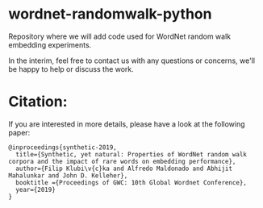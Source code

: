 # wordnet-randomwalk-python
Repository where we will add code used for WordNet random walk embedding experiments.

In the interim, feel free to contact us with any questions or concerns, we'll be happy to help or discuss the work. 


# Citation:

If you are interested in more details, please have a look at the following paper:

```
@inproceedings{synthetic-2019,
  title={Synthetic, yet natural: Properties of WordNet random walk corpora and the impact of rare words on embedding performance},
  author={Filip Klubi\v{c}ka and Alfredo Maldonado and Abhijit Mahalunkar and John D. Kelleher},
  booktitle ={Proceedings of GWC: 10th Global Wordnet Conference},
  year={2019}
}
```
